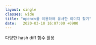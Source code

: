 ```yaml
---
layout: single
classes: wide
title: "opencv를 이용하여 유사한 이미지 찾기"
date:   2020-03-10 16:07:00 +0900
---
```


다양한 hash diff 함수 활용
